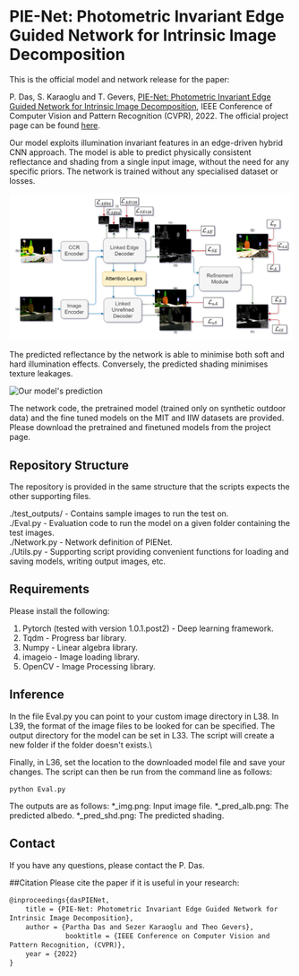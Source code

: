 # PIE-Net: Photometric Invariant Edge Guided Network for Intrinsic Image Decomposition
This is the official model and network release for the paper:

P. Das, S. Karaoglu and T. Gevers, [PIE-Net: Photometric Invariant Edge Guided Network for Intrinsic Image Decomposition](https://ivi.fnwi.uva.nl/cv/pienet/assets/PIE_NET_CVPR_2022_main_paper.pdf), IEEE Conference of Computer Vision and Pattern Recognition (CVPR), 2022. The official project page can be found [here](https://ivi.fnwi.uva.nl/cv/pienet/).

Our model exploits illumination invariant features in an edge-driven hybrid CNN approach. The model is able to predict physically consistent reflectance and shading from a single input image, without the need for any specific priors. The network is trained without any specialised dataset or losses. 

![Propose network](/images/net_overview_github.png "The proposed network.")

The predicted reflectance by the network is able to minimise both soft and hard illumination effects. Conversely, the predicted shading minimises texture leakages.

![Our model's prediction](/images/Output_teaser_github.png "The proposed method.")

The network code, the pretrained model (trained only on synthetic outdoor data) and the fine tuned models on the MIT and IIW datasets are provided. Please download the pretrained and finetuned models from the project page.

## Repository Structure

The repository is provided in the same structure that the scripts expects the other supporting files.

./test_outputs/ - Contains sample images to run the test on.\
./Eval.py       - Evaluation code to run the model on a given folder containing the test images.\
./Network.py    - Network definition of PIENet.\
./Utils.py      - Supporting script providing convenient functions for loading and saving models, writing output images, etc.

## Requirements
Please install the following:
1. Pytorch (tested with version 1.0.1.post2) - Deep learning framework.
2. Tqdm                                      - Progress bar library.
3. Numpy                                     - Linear algebra library.
4. imageio                                   - Image loading library.
5. OpenCV                                    - Image Processing library.

## Inference
In the file Eval.py you can point to your custom image directory in L38. In
L39, the format of the image files to be looked for can be specified. The
output directory for the model can be set in L33. The script will create a new
folder if the folder doesn't exists.\

Finally, in L36, set the location to the downloaded model file and save your changes.
The script can then be run from the command line as follows:
```
python Eval.py
```

The outputs are as follows:
*_img.png: Input image file.
*_pred_alb.png: The predicted albedo.
*_pred_shd.png: The predicted shading.

## Contact
If you have any questions, please contact the P. Das.

##Citation
Please cite the paper if it is useful in your research:

```
@inproceedings{dasPIENet,
    title = {PIE-Net: Photometric Invariant Edge Guided Network for Intrinsic Image Decomposition}, 
    author = {Partha Das and Sezer Karaoglu and Theo Gevers},
              booktitle = {IEEE Conference on Computer Vision and Pattern Recognition, (CVPR)},
    year = {2022}
}
```
